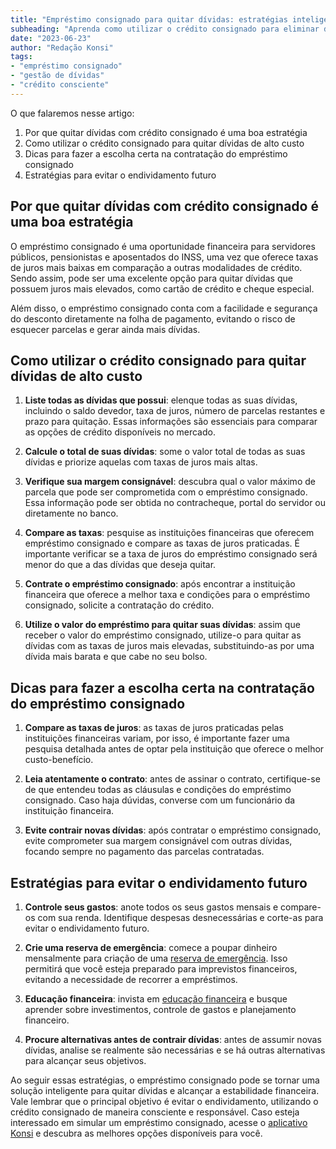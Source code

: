 ```yaml
---
title: "Empréstimo consignado para quitar dívidas: estratégias inteligentes"
subheading: "Aprenda como utilizar o crédito consignado para eliminar dívidas e alcançar a estabilidade financeira."
date: "2023-06-23"
author: "Redação Konsi"
tags:
- "empréstimo consignado"
- "gestão de dívidas"
- "crédito consciente"
---
```


O que falaremos nesse artigo:

1. Por que quitar dívidas com crédito consignado é uma boa estratégia
2. Como utilizar o crédito consignado para quitar dívidas de alto custo
3. Dicas para fazer a escolha certa na contratação do empréstimo consignado
4. Estratégias para evitar o endividamento futuro


## Por que quitar dívidas com crédito consignado é uma boa estratégia

O empréstimo consignado é uma oportunidade financeira para servidores públicos, pensionistas e aposentados do INSS, uma vez que oferece taxas de juros mais baixas em comparação a outras modalidades de crédito. Sendo assim, pode ser uma excelente opção para quitar dívidas que possuem juros mais elevados, como cartão de crédito e cheque especial. 

Além disso, o empréstimo consignado conta com a facilidade e segurança do desconto diretamente na folha de pagamento, evitando o risco de esquecer parcelas e gerar ainda mais dívidas.

## Como utilizar o crédito consignado para quitar dívidas de alto custo

1. **Liste todas as dívidas que possui**: elenque todas as suas dívidas, incluindo o saldo devedor, taxa de juros, número de parcelas restantes e prazo para quitação. Essas informações são essenciais para comparar as opções de crédito disponíveis no mercado.

2. **Calcule o total de suas dívidas**: some o valor total de todas as suas dívidas e priorize aquelas com taxas de juros mais altas.

3. **Verifique sua margem consignável**: descubra qual o valor máximo de parcela que pode ser comprometida com o empréstimo consignado. Essa informação pode ser obtida no contracheque, portal do servidor ou diretamente no banco.

4. **Compare as taxas**: pesquise as instituições financeiras que oferecem empréstimo consignado e compare as taxas de juros praticadas. É importante verificar se a taxa de juros do empréstimo consignado será menor do que a das dívidas que deseja quitar.

5. **Contrate o empréstimo consignado**: após encontrar a instituição financeira que oferece a melhor taxa e condições para o empréstimo consignado, solicite a contratação do crédito.

6. **Utilize o valor do empréstimo para quitar suas dívidas**: assim que receber o valor do empréstimo consignado, utilize-o para quitar as dívidas com as taxas de juros mais elevadas, substituindo-as por uma dívida mais barata e que cabe no seu bolso.

## Dicas para fazer a escolha certa na contratação do empréstimo consignado

1. **Compare as taxas de juros**: as taxas de juros praticadas pelas instituições financeiras variam, por isso, é importante fazer uma pesquisa detalhada antes de optar pela instituição que oferece o melhor custo-benefício.

2. **Leia atentamente o contrato**: antes de assinar o contrato, certifique-se de que entendeu todas as cláusulas e condições do empréstimo consignado. Caso haja dúvidas, converse com um funcionário da instituição financeira.

3. **Evite contrair novas dívidas**: após contratar o empréstimo consignado, evite comprometer sua margem consignável com outras dívidas, focando sempre no pagamento das parcelas contratadas.

## Estratégias para evitar o endividamento futuro

1. **Controle seus gastos**: anote todos os seus gastos mensais e compare-os com sua renda. Identifique despesas desnecessárias e corte-as para evitar o endividamento futuro.

2. **Crie uma reserva de emergência**: comece a poupar dinheiro mensalmente para criação de uma [reserva de emergência](a-importncia-da-reserva-de-emergncia-e-como-constru-la-com-inteligncia-financeira.md).  Isso permitirá que você esteja preparado para imprevistos financeiros, evitando a necessidade de recorrer a empréstimos.

3. **Educação financeira**: invista em [educação financeira](a-importncia-da-educao-financeira-para-servidores-pblicos-e-como-implement-la-em-sua-vida.md) e busque aprender sobre investimentos, controle de gastos e planejamento financeiro.

4. **Procure alternativas antes de contrair dívidas**: antes de assumir novas dívidas, analise se realmente são necessárias e se há outras alternativas para alcançar seus objetivos.

Ao seguir essas estratégias, o empréstimo consignado pode se tornar uma solução inteligente para quitar dívidas e alcançar a estabilidade financeira. Vale lembrar que o principal objetivo é evitar o endividamento, utilizando o crédito consignado de maneira consciente e responsável. Caso esteja interessado em simular um empréstimo consignado, acesse o [aplicativo Konsi](https://www.konsi.com.br/) e descubra as melhores opções disponíveis para você.